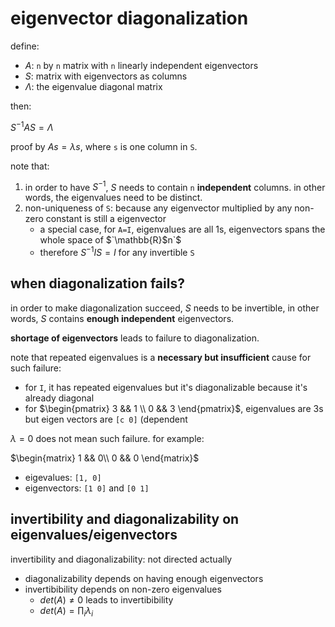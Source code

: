 # eigenvector diagonalization

define:

- $`A`$: `n` by `n` matrix with `n` linearly independent eigenvectors
- $`S`$: matrix with eigenvectors as columns
- $`\Lambda`$: the eigenvalue diagonal matrix

then: 

$`S^{-1} A S = \Lambda`$

proof by $`As=\lambda s`$, where `s` is one column in `S`.

note that:

1. in order to have $`S^{-1}`$, $`S`$ needs to contain `n` **independent** columns. in other words, the eigenvalues need to be distinct.
2. non-uniqueness of `S`: because any eigenvector multiplied by any non-zero constant is still a eigenvector
   - a special case, for `A=I`, eigenvalues are all 1s, eigenvectors spans the whole space of $`\mathbb{R}$n`$
   - therefore $`S^{-1}IS=I`$ for any invertible `S`


## when diagonalization fails?

in order to make diagonalization succeed, $`S`$ needs to be invertible, in other words, $`S`$ contains **enough independent** eigenvectors. 

**shortage of eigenvectors** leads to failure to diagonalization. 

note that repeated eigenvalues is a **necessary but insufficient** cause for such failure:

- for `I`, it has repeated eigenvalues but it's diagonalizable because it's already diagonal
- for $`\begin{pmatrix} 3 && 1 \\ 0 && 3 \end{pmatrix}`$, eigenvalues are 3s but eigen vectors are `[c 0]` (dependent

$`\lambda=0`$ does not mean such failure. for example:

$`\begin{matrix} 1 && 0\\ 0 && 0 \end{matrix}`$

- eigevalues: `[1, 0]`
- eigenvectors: `[1 0]` and `[0 1]`

## invertibility and diagonalizability on eigenvalues/eigenvectors

invertibility and diagonalizability: not directed actually

- diagonalizability depends on having enough eigenvectors
- invertibibility depends on non-zero eigenvalues
  - $`det(A) \neq 0`$ leads to invertibibility
  - $`det(A)=\prod_i \lambda_i`$